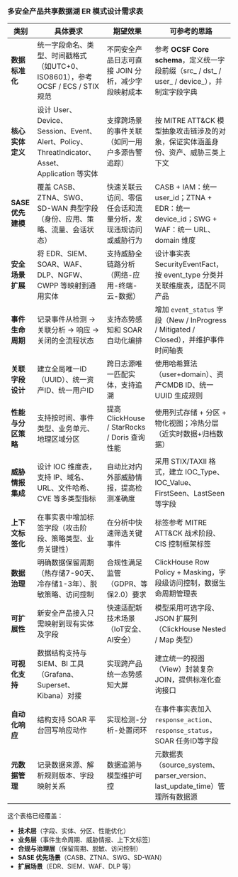 ### 多安全产品共享数据湖 ER 模式设计需求表

| 类别            | 具体要求                                                                            | 期望效果                                   | 可参考的思路                                                                      |
| ------------- | ------------------------------------------------------------------------------- | -------------------------------------- | --------------------------------------------------------------------------- |
| **数据标准化**     | 统一字段命名、类型、时间戳格式（如UTC+0、ISO8601），参考 OCSF / ECS / STIX 规范                         | 不同安全产品日志可直接 JOIN 分析，减少字段映射成本           | 参考 **OCSF Core schema**，定义统一字段前缀（src\_ / dst\_ / user\_ / device\_），并制定字段字典 |
| **核心实体定义**    | 设计 User、Device、Session、Event、Alert、Policy、ThreatIndicator、Asset、Application 等实体 | 支撑跨场景的事件关联（如同一用户多源告警追踪）                | 按 MITRE ATT\&CK 模型抽象攻击链涉及的对象，保证实体涵盖身份、资产、威胁三类上下文                            |
| **SASE 优先建模** | 覆盖 CASB、ZTNA、SWG、SD-WAN 典型字段（身份、应用、策略、流量、会话状态）                                  | 快速关联云访问、零信任会话和流量分析，发现违规访问或威胁行为         | CASB + IAM：统一 user\_id；ZTNA + EDR：统一 device\_id；SWG + WAF：统一 URL、domain 维度  |
| **安全场景扩展**    | 将 EDR、SIEM、SOAR、WAF、DLP、NGFW、CWPP 等映射到通用实体                                      | 支持威胁全链路分析（网络-应用-终端-云-数据）               | 设计事实表 SecurityEventFact，按 event\_type 分类并关联维度表，适配不同产品                       |
| **事件生命周期**    | 记录事件从检测 → 关联分析 → 响应 → 关闭的全流程状态                                                  | 支持态势感知和 SOAR 自动化编排                     | 增加 `event_status` 字段（New / InProgress / Mitigated / Closed），并维护事件时间轴表       |
| **关联字段设计**    | 建立全局唯一ID（UUID）、统一资产ID、统一用户ID                                                    | 跨日志源唯一匹配实体，支持追溯                        | 使用哈希算法（user+domain）、资产CMDB ID、统一 UUID 生成规则                                  |
| **性能与分区策略**   | 支持按时间、事件类型、业务单元、地理区域分区                                                          | 提高 ClickHouse / StarRocks / Doris 查询性能 | 使用列式存储 + 分区 + 物化视图；冷热分层（近实时数据+归档数据）                                         |
| **威胁情报集成**    | 设计 IOC 维度表，支持 IP、域名、URL、文件哈希、CVE 等多类型指标                                         | 自动比对内外部威胁情报，提高检测准确度                    | 采用 STIX/TAXII 格式，建立 IOC\_Type、IOC\_Value、FirstSeen、LastSeen 等字段             |
| **上下文标签化**    | 在事实表中增加标签字段（攻击阶段、策略类型、业务关键性）                                                    | 在分析中快速筛选关键事件                           | 标签参考 MITRE ATT\&CK 战术阶段、CIS 控制框架标签                                          |
| **数据治理**      | 明确数据保留周期（热存储7-90天、冷存储1-3年）、脱敏策略、访问控制                                            | 合规性满足监管（GDPR、等保2.0）要求                  | ClickHouse Row Policy + Masking，字段级访问控制，数据生命周期管理表                           |
| **可扩展性**      | 新安全产品接入只需映射到现有实体及字段                                                             | 快速适配新技术场景（IoT安全、AI安全）                  | 模型采用可选字段、JSON 扩展列（ClickHouse Nested / Map 类型）                               |
| **可视化支持**     | 数据结构支持与 SIEM、BI 工具（Grafana、Superset、Kibana）对接                                   | 实现跨产品统一态势感知大屏                          | 建立统一的视图（View）封装复杂 JOIN，提供标准化查询接口                                            |
| **自动化响应**     | 结构支持 SOAR 平台回写响应动作                                                              | 实现检测-分析-处置闭环                           | 在事件事实表加入 `response_action`、`response_status`，SOAR 任务ID等字段                   |
| **元数据管理**     | 记录数据来源、解析规则版本、字段映射关系                                                            | 数据追溯与模型维护可控                            | 元数据表（source\_system、parser\_version、last\_update\_time）管理所有数据源              |


这个表格已经覆盖：

* **技术层**（字段、实体、分区、性能优化）
* **业务层**（事件生命周期、威胁情报、上下文标签）
* **合规与治理层**（保留周期、脱敏、访问控制）
* **SASE 优先场景**（CASB、ZTNA、SWG、SD-WAN）
* **扩展场景**（EDR、SIEM、WAF、DLP 等）


